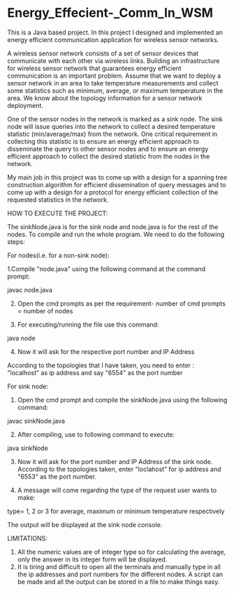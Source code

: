 # Energy_Effecient-_Comm_In_WSM
This is a Java based project. In this project I designed and implemented an energy efficient communication application for wireless sensor networks.

A wireless sensor network consists of a set of sensor devices that communicate with each other via wireless links. Building an infrastructure for wireless sensor network that guarantees energy efficient communication is an important problem. Assume that we want to deploy a sensor network in an area to take temperature measurements and collect some statistics such as minimum, average, or maximum temperature in the area. We know about the topology information for a sensor network deployment.

One of the sensor nodes in the network is marked as a sink node. The sink node will issue queries into the network to collect a desired temperature statistic (min/average/max) from the network. One critical requirement in collecting this statistic is to ensure an energy efficient approach to disseminate the query to other sensor nodes and to ensure an energy efficient approach to collect the desired statistic from the nodes in the network.

My main job in this project was to come up with a design for a spanning tree construction algorithm for efficient dissemination of query messages and to come up with a design for a protocol for energy efficient collection of the requested statistics in the network.

HOW TO EXECUTE THE PROJECT:

The sinkNode.java is for the sink node and node.java is for the rest of the nodes. To compile and run the whole program. We need to do the following steps:

For nodes(i.e. for a non-sink node):

1.Compile "node.java" using the following command at the command prompt:

javac node.java

2. Open the cmd prompts as per the requirement- number of cmd prompts = number of nodes

3. For executing/running the file  use this command:

java node

4. Now it will ask for the respective port number and IP Address

According to the topologies that I have taken, you need to enter : "localhost" as ip address and say "6554" as the port number


For sink node:

1. Open the cmd prompt and compile the sinkNode.java using the following command:

javac sinkNode.java

2. After compiling, use to following command to execute: 

java sinkNode

3.	Now it will ask for the port number and IP Address of the sink node. According to the topologies taken, enter "loclahost" for ip address and "6553" as the port number.

4. A message will come regarding the type of the request user wants to make:
 
type= 1, 2 or 3 for average, maximum or minimum temperature respectively

The output will be displayed at the sink node console.

LIMITATIONS:
1. All the numeric values are of integer type so for calculating the average, only the answer in its integer form will be displayed.
2. It is tiring and difficult to open all the terminals and manually type in all the ip addresses and port numbers for the different nodes. A script can be made and all the output can be stored in a file to make things easy.
